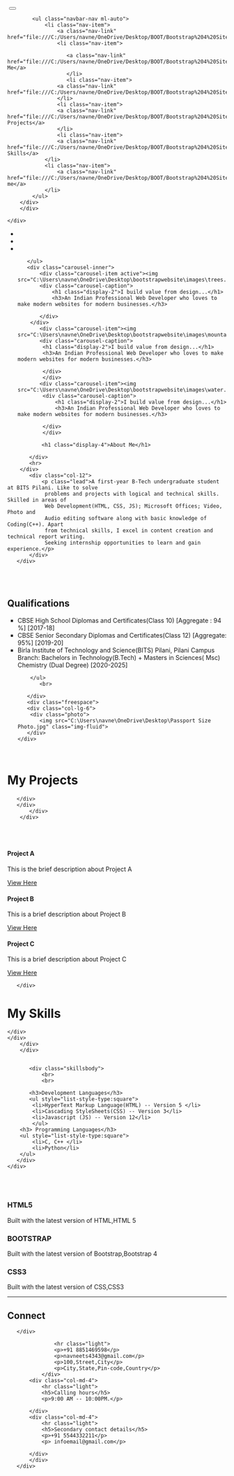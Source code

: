 <!DOCTYPE html> <!--Two things to fix : Qualification section mobile compatibility and text decoration and background -->
<html lang="en">
<head>
	<meta charset="utf-8">
	<meta name="viewport" content="width=device-width, initial-scale=1">
	<title>Navneet Singh-Portfolio</title>
	<link rel="stylesheet" href="https://maxcdn.bootstrapcdn.com/bootstrap/4.0.0/css/bootstrap.min.css">
	<script src="https://ajax.googleapis.com/ajax/libs/jquery/3.3.1/jquery.min.js"></script>
	<script src="https://cdnjs.cloudflare.com/ajax/libs/popper.js/1.12.9/umd/popper.min.js"></script>
	<script src="https://maxcdn.bootstrapcdn.com/bootstrap/4.0.0/js/bootstrap.min.js"></script>
	<script src="https://use.fontawesome.com/releases/v5.0.8/js/all.js"></script>
	<link href="C:\Users\navne\OneDrive\Desktop\BOOT\Bootstrap 4 Site Files\Bootstrap 4 Site Files\style.css" rel="stylesheet">
	<link rel="stylesheet" href="https://m.w3newbie.com/you-tube.css">
</head>
<body>

<!-- Navigation -->
  <!--Navigation-->
  <div class="navcol"> 
  <div class="navbar navbar-expand-md navbar-light bg-light sticky-top ">
	<div class="container-fluid">
		<a class="navbar-brand" href="#"><img src=""></a>
		<button class="navbar-toggler" type="button" data-toggler="collapse" data-target="#navbarResponsive">
			<span class="navbar-toggler-icon"></span>
		</button>
		<div class="collapse navbar-collapse" id="navbarResponsive">
			
			<ul class="navbar-nav ml-auto">
				<li class="nav-item">
					<a class="nav-link" href="file:///C:/Users/navne/OneDrive/Desktop/BOOT/Bootstrap%204%20Site%20Files/Bootstrap%204%20Site%20Files/index.html">Home</a>
					<li class="nav-item">
					
					   <a class="nav-link" href="file:///C:/Users/navne/OneDrive/Desktop/BOOT/Bootstrap%204%20Site%20Files/Bootstrap%204%20Site%20Files/index.html#aboutme">About Me</a>
					   </li>
					   <li class="nav-item">
					<a class="nav-link" href="file:///C:/Users/navne/OneDrive/Desktop/BOOT/Bootstrap%204%20Site%20Files/Bootstrap%204%20Site%20Files/index.html#qualifications">Qualifications</a>
					</li>
					<li class="nav-item">
					<a class="nav-link" href="file:///C:/Users/navne/OneDrive/Desktop/BOOT/Bootstrap%204%20Site%20Files/Bootstrap%204%20Site%20Files/index.html#myprojects">My Projects</a>
					</li>
					<li class="nav-item">
					<a class="nav-link" href="file:///C:/Users/navne/OneDrive/Desktop/BOOT/Bootstrap%204%20Site%20Files/Bootstrap%204%20Site%20Files/index.html#skills">My Skills</a>
				</li>
				<li class="nav-item">
					<a class="nav-link" href="file:///C:/Users/navne/OneDrive/Desktop/BOOT/Bootstrap%204%20Site%20Files/Bootstrap%204%20Site%20Files/index.html#contactme">Contact me</a>
				</li>
			</ul>
		</div>
		</div>
   
	</div>   
   </div>    
   <!--Image Slider-->
   <div id="slides" class= "carousel slide" data-ride="carousel">
	   <ul class="carousel-indicators">
		   <li data-target="#slides" data-slide-to="0" class="active"></li>
		   <li data-target="#slides" data-slide-to="1"></li>
		   <li data-target="#slides" data-slide-to="2"></li> 
	   
	   </ul>
	   <div class="carousel-inner">
		   <div class="carousel-item active"><img src="C:\Users\navne\OneDrive\Desktop\bootstrapwebsite\images\trees.png">
		   <div class="carousel-caption">
			   <h1 class="display-2">I build value from design...</h1>
			   <h3>An Indian Professional Web Developer who loves to make modern websites for modern businesses.</h3>
			   
		   </div>
		</div>
		   <div class="carousel-item"><img src="C:\Users\navne\OneDrive\Desktop\bootstrapwebsite\images\mountain.png">
		   <div class="carousel-caption">
			<h1 class="display-2">I build value from design...</h1>
			<h3>An Indian Professional Web Developer who loves to make modern websites for modern businesses.</h3>
			
			</div>
			</div>
		   <div class="carousel-item"><img src="C:\Users\navne\OneDrive\Desktop\bootstrapwebsite\images\water.png">
			<div class="carousel-caption">
				<h1 class="display-2">I build value from design...</h1>
				<h3>An Indian Professional Web Developer who loves to make modern websites for modern businesses.</h3>
				
			</div>
			</div>
   </div>
   
   
  
  
 
   <!--Welcome Section-->
   <div class="Aboutme">
   <div id="aboutme"> 
   <div class="container-fluid padding">
	   <div class="row welcome text-center">
		   <div class="col-12">
			  
			   <h1 class="display-4">About Me</h1>
			
		   </div>
		   <hr>
		</div>
		   <div class="col-12">
			   <p class="lead">A first-year B-Tech undergraduate student at BITS Pilani. Like to solve
				problems and projects with logical and technical skills. Skilled in areas of
				Web Development(HTML, CSS, JS); Microsoft Offices; Video, Photo and
				Audio editing software along with basic knowledge of Coding(C++). Apart
				from technical skills, I excel in content creation and technical report writing.
				Seeking internship opportunities to learn and gain experience.</p>
		   </div>
	   </div>
   </div>
</div>
<div id="qualifications" class="qualifications">
   <br>
   <br>
   
   <!--Two column Section-->
  
   <div class="container-fluid padding">
	   <div class="row padding"></div>
	   <div class="col-md-12 col-lg-6">
		   <h2>Qualifications</h2>
		   <ul style="list-style-type:square">
			<li>CBSE High School Diplomas and Certificates(Class 10) [Aggregate : 94 %] [2017-18] </li>
			<li>CBSE Senior Secondary Diplomas and Certificates(Class 12) [Aggregate: 95%] 
				[2019-20]</li>
			<li>Birla Institute of Technology and Science(BITS) Pilani, Pilani Campus
				Branch: Bachelors in Technology(B.Tech) + Masters in Sciences( Msc)
				Chemistry (Dual Degree) [2020-2025]</li>
			
		</ul>
		   <br>
		  
	   </div>
	   <div class="freespace">
	   <div class="col-lg-6">
		<div class="photo">
		   <img src="C:\Users\navne\OneDrive\Desktop\Passport Size Photo.jpg" class="img-fluid">
	   </div>
	</div>
   </div>
</div>

  <br>
   
   
</div>   
   <!--Content-->
   <div class="Myprojects">
   <div id="myprojects" class="myprojects">
   <div class="container-fluid padding">
	   <div class="row welcome text-center">
	   <div class="col-12">
		   <h1 class="display-4"> My Projects</h1>
   
	   </div>    
	   </div>
		   </div>
		</div>
   <br>
   <br>
   <!--Cards section-->
   <div class="container-fluid padding">
	   <div class="row padding">
		   <div class="col-md-4">
			   <div class="card">
				   <img class="card-img-top" >
				   <div class="card-body">
					   <h4 class="card-title">Project A</h4>
					   <p class="card-text">This is the brief description about Project A</p>
					   <a href="#" class="btn btn-outline-secondary">View Here</a>
				   </div>
			   </div>
		   </div>
		   <div class="col-md-4">
			   <div class="card">
				   <img class="card-img-top" >
				   <div class="card-body">
					   <h4 class="card-title">Project B</h4>
					   <p class="card-text">This is a brief description about Project B</p>
					   <a href="#" class="btn btn-outline-secondary">View Here</a>
				   </div>
			   </div>
		   </div>
		   <div class="col-md-4">
			   <div class="card">
				   <img class="card-img-top" >
				   <div class="card-body">
					   <h4 class="card-title">Project C</h4>
					   <p class="card-text">This is a brief description about Project C</p>
					   <a href="#" class="btn btn-outline-secondary">View Here</a>
				   </div>
			   </div>
		   </div>
   
	   </div>
   </div>
</div>
   <!--Two Column Section-->
   
  <div id="skills" class="skills">  
   <div class="container-fluid padding">
	<div class="row welcome text-center">
	<div class="col-12">
		<h1 class="display-4">My Skills</h1>

	</div>    
	</div>
		</div>
		</div>
   
		   
		   <div class="skillsbody">
			   <br>
			   <br>
		   
		   <h3>Development Languages</h3>
		   <ul style="list-style-type:square">
			<li>HyperText Markup Language(HTML) -- Version 5 </li>
			<li>Cascading StyleSheets(CSS) -- Version 3</li>
			<li>Javascript (JS) -- Version 12</li>
			</ul>
        <h3> Programming Languages</h3>
		<ul style="list-style-type:square">
			<li>C, C++ </li>
			<li>Python</li>
        </ul>
	   </div>
	</div>
	  
   </div>
   
   <br>
   <br>
   <!--Three column section-->
   <div class="container-fluid padding">
	<div class="row text-center padding">
<div class="col-xs-12 col-sm-6 col-md-4 ">
	<i class="fas fa-code"></i>
	<h3>HTML5</h3>
	<p>Built with the latest version of HTML,HTML 5</p>
</div>
<div class="col-xs-12 col-sm-6 col-md-4 ">
	<i class="fas fa-bold"></i>
	<h3>BOOTSTRAP</h3>
	<p>Built with the latest version of Bootstrap,Bootstrap 4</p>
</div>
<div class="col-sm-12 col-md-4 ">
	<i class="fab fa-css3"></i>
	<h3>CSS3</h3>
	<p>Built with the latest version of CSS,CSS3</p>
</div>
	</div>
	<hr class="my-4">
</div> 
   <!--Connect-->
   <div id="contactme">
   <div class="container-fluid padding">
	   <div class="row text-center padding">
		   <div class="col-12">
			   <h2>Connect</h2>
		   </div>
		   <div class="col-12 social padding">
			   <a href="#"><i class="fab fa-facebook"></i></a>
				   <a href="#"><i class="fab fa-twitter"></i></a>
					   <a href="#"><i class="fab fa-google-plus-g"></i></a>
						   <a href="#"><i class="fab fa-instagram"></i></a>
							   <a href="#"><i class="fab fa-youtube"></i></a>    
		   </div>
   
	   </div>
   </div>
</div>
   <!--Footer-->
   <footer>
	   <div class="container-fluid padding">
		   <div class="row text-center">
			   <div class="col-md-4">
				   
				   <hr class="light">
				   <p>+91 8851469598</p>
				   <p>navneets4343@gmail.com</p>
				   <p>100,Street,City</p>
				   <p>City,State,Pin-code,Country</p>
			   </div>
		   <div class="col-md-4">
			   <hr class="light">
			   <h5>Calling hours</h5>
			   <p>9:00 AM -- 10:00PM.</p>
   
		   </div>
		   <div class="col-md-4">
			   <hr class="light">
			   <h5>Secondary contact details</h5>
			   <p>+91 5544332211</p>
			   <p> infoemail@gmail.com</p>
			   
		   </div>
		   </div>
	   </div>
   </footer>


</body>
</html>




